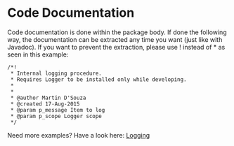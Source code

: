 # Code Documentation

Code documentation is done within the package body. If done the following way, the documentation can be extracted any time you want (just like with Javadoc). If you want to prevent the extraction, please use ! instead of * as seen in this example:
```
/*!
 * Internal logging procedure.
 * Requires Logger to be installed only while developing.
 *
 *
 * @author Martin D'Souza
 * @created 17-Aug-2015
 * @param p_message Item to log
 * @param p_scope Logger scope
 */
```

Need more examples? Have a look here:
[Logging](logging.md)
